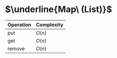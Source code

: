# $\underline{Map\ (List)}$ <br/>
| Operation                     | Complexity |
|-------------------------------|------------|
| put                 | $O(n)$       |
| get          | $O(n)$       |
| remove                   | $O(n)$       |
